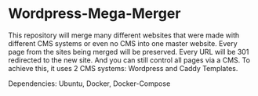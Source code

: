 # Wordpress-Mega-Merger

This repository will merge many different websites that were made with different CMS systems or even no CMS into one master website. Every page from the sites being merged will be preserved. Every URL will be 301 redirected to the new site. And you can still control all pages via a CMS. To achieve this, it uses 2 CMS systems: Wordpress and Caddy Templates.

Dependencies:
Ubuntu, Docker, Docker-Compose
